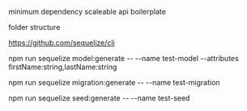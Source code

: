 minimum dependency
scaleable api boilerplate


folder structure


https://github.com/sequelize/cli

npm run sequelize model:generate        -- --name test-model --attributes firstName:string,lastName:string

npm run sequelize migration:generate    -- --name test-migration

npm run sequelize seed:generate         -- --name test-seed
